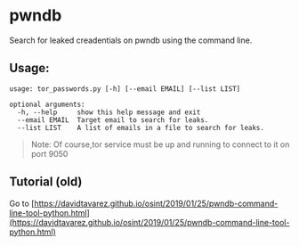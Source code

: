 # pwndb
Search for leaked creadentials on pwndb using the command line.

## Usage:
```
usage: tor_passwords.py [-h] [--email EMAIL] [--list LIST]

optional arguments:
  -h, --help     show this help message and exit
  --email EMAIL  Target email to search for leaks.
  --list LIST    A list of emails in a file to search for leaks.
```

> Note: Of course,tor service must be up and running to connect to it on port 9050

## Tutorial (old)

Go to [https://davidtavarez.github.io/osint/2019/01/25/pwndb-command-line-tool-python.html](https://davidtavarez.github.io/osint/2019/01/25/pwndb-command-line-tool-python.html)
